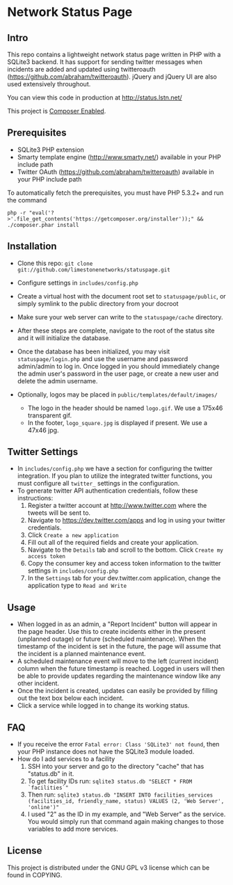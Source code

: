 # Network Status Page         
## Intro
This repo contains a lightweight network status page written in PHP with a SQLite3 backend. It has support for sending twitter messages when incidents are added and updated using twitteroauth (https://github.com/abraham/twitteroauth). jQuery and jQuery UI are also used extensively throughout.

You can view this code in production at http://status.lstn.net/

This project is [Composer Enabled](http://getcomposer.org/).

## Prerequisites

* SQLite3 PHP extension
* Smarty template engine (http://www.smarty.net/) available in your PHP include path
* Twitter OAuth (https://github.com/abraham/twitteroauth) available in your PHP include path


To automatically fetch the prerequisites, you must have PHP 5.3.2+ and run the command 

```php -r "eval('?>'.file_get_contents('https://getcomposer.org/installer'));" && ./composer.phar install```


## Installation
* Clone this repo: ```git clone git://github.com/limestonenetworks/statuspage.git```
* Configure settings in ```includes/config.php```
* Create a virtual host with the document root set to ```statuspage/public```, or simply symlink to the public directory from your docroot
* Make sure your web server can write to the ```statuspage/cache``` directory.
* After these steps are complete, navigate to the root of the status site and it will initialize the database.
* Once the database has been initialized, you may visit ```statuspage/login.php``` and use the username and password admin/admin to log in. Once logged in you should immediately change the admin user's password in the user page, or create a new user and delete the admin username.

* Optionally, logos may be placed in ```public/templates/default/images/```
	* The logo in the header should be named ```logo.gif```. We use a 175x46 transparent gif.
	* In the footer, ```logo_square.jpg``` is displayed if present. We use a 47x46 jpg.

## Twitter Settings
* In ```includes/config.php``` we have a section for configuring the twitter integration. If you plan to utilize the integrated twitter functions, you must configure all ```twitter_``` settings in the configuration.
* To generate twitter API authentication credentials, follow these instructions:
	1. Register a twitter account at http://www.twitter.com where the tweets will be sent to.
	2. Navigate to https://dev.twitter.com/apps and log in using your twitter credentials.
	3. Click ```Create a new application```
	4. Fill out all of the required fields and create your application.
	5. Navigate to the ```Details``` tab and scroll to the bottom. Click ```Create my access token```
	6. Copy the consumer key and access token information to the twitter settings in ```includes/config.php```
	7. In the ```Settings``` tab for your dev.twitter.com application, change the application type to ```Read and Write```

## Usage
* When logged in as an admin, a "Report Incident" button will appear in the page header. Use this to create incidents either in the present (unplanned outage) or future (scheduled maintenance). When the timestamp of the incident is set in the future, the page will assume that the incident is a planned maintenance event.
* A scheduled maintenance event will move to the left (current incident) column when the future timestamp is reached. Logged in users will then be able to provide updates regarding the maintenance window like any other incident.
* Once the incident is created, updates can easily be provided by filling out the text box below each incident.
* Click a service while logged in to change its working status.

## FAQ
* If you receive the error ```Fatal error: Class 'SQLite3' not found```, then your PHP instance does not have the SQLite3 module loaded.
* How do I add services to a facility
	1. SSH into your server and go to the directory "cache" that has "status.db" in it.
	2. To get facility IDs run: ```sqlite3 status.db "SELECT * FROM `facilities`"```
	3. Then run: ```sqlite3 status.db "INSERT INTO facilities_services (facilities_id, friendly_name, status) VALUES (2, 'Web Server', 'online')"```
	4. I used "2" as the ID in my example, and "Web Server" as the service. You would simply run that command again making changes to those variables to add more services.

## License

This project is distributed under the GNU GPL v3 license which can be found in COPYING.
